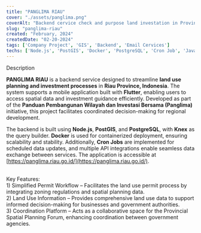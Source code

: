 ```yaml
---
title: "PANGLIMA RIAU"
cover: "./assets/panglima.png"
coverAlt: "Backend cervice check and purpose land investation in Province Riau Indonesia"
slug: "panglima-riau"
created: "February, 2024"
createdDate: "02-20-2024"
tags: ['Company Project', 'GIS', 'Backend', 'Email Cervices']
techs: ['Node.js', 'PostGIS', 'Docker', 'PostgreSQL', 'Cron Job', 'JavaScript', 'Knex', 'Multiple API Integration', 'JavaScript']
---
```


<div class="text-2xl font-semibold mb-2">Description</div>

**PANGLIMA RIAU** is a backend service designed to streamline **land use planning and investment processes** in **Riau Province, Indonesia**. The system supports a mobile application built with **Flutter**, enabling users to access spatial data and investment guidance efficiently. Developed as part of the **Panduan Pembangunan Wilayah dan Investasi Bersama (Panglima)** initiative, this project facilitates coordinated decision-making for regional development.

The backend is built using **Node.js**, **PostGIS**, and **PostgreSQL**, with **Knex** as the query builder. **Docker** is used for containerized deployment, ensuring scalability and stability. Additionally, **Cron Jobs** are implemented for scheduled data updates, and multiple API integrations enable seamless data exchange between services. The application is accessible at <span class="underline underline-offset-1 font-semibold">[https://panglima.riau.go.id/](https://panglima.riau.go.id/)</span>.

<br/>
<div class="text-2xl font-semibold mb-2">Key Features: </div>

<div>
1) Simplified Permit Workflow – Facilitates the land use permit process by integrating zoning regulations and spatial planning data. <br/>
2) Land Use Information – Provides comprehensive land use data to support informed decision-making for businesses and government authorities. <br/>
3) Coordination Platform – Acts as a collaborative space for the Provincial Spatial Planning Forum, enhancing coordination between government agencies. <br/>
</div>
